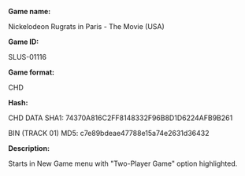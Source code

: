 **Game name:**

Nickelodeon Rugrats in Paris - The Movie (USA)

**Game ID:**

SLUS-01116

**Game format:**

CHD

**Hash:**

CHD DATA SHA1: 74370A816C2FF8148332F96B8D1D6224AFB9B261

BIN (TRACK 01) MD5: c7e89bdeae47788e15a74e2631d36432

**Description:**

Starts in New Game menu with "Two-Player Game" option highlighted.